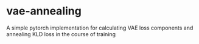 # vae-annealing
 A simple pytorch implementation for calculating VAE loss components and annealing KLD loss in the course of training
